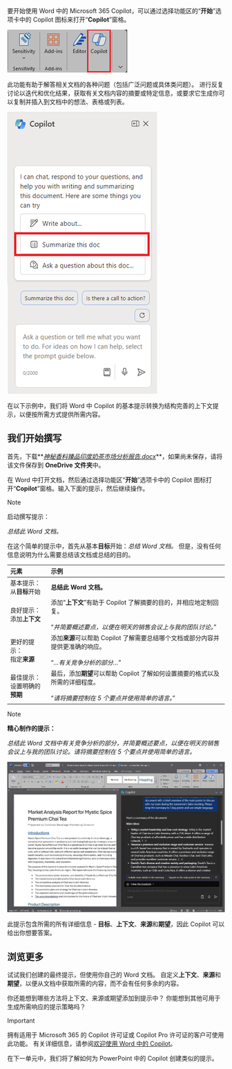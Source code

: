 
要开始使用 Word 中的 Microsoft 365 Copilot，可以通过选择功能区的“**开始**”选项卡中的 Copilot 图标来打开“**Copilot**”窗格。 

![Word 功能区中 Copilot 图标的屏幕截图。](../media/copilot-ribbon-word.png)

此功能有助于解答相关文档的各种问题（包括广泛问题或具体类问题）。 进行反复讨论以迭代和优化结果，获取有关文档内容的摘要或特定信息，或要求它生成你可以复制并插入到文档中的想法、表格或列表。

![首次打开 Word 中 Copilot 面板的屏幕截图。](../media/copilot-pane-word.png)

在以下示例中，我们将 Word 中 Copilot 的基本提示转换为结构完善的上下文提示，以便按所需方式提供所需内容。

## 我们开始撰写

首先，下载**_[神秘香料臻品印度奶茶市场分析报告.docx](https://go.microsoft.com/fwlink/?linkid=2268826)_**，如果尚未保存，请将该文件保存到 **OneDrive 文件夹**中。

在 Word 中打开文档，然后通过选择功能区“**开始**”选项卡中的 Copilot 图标打开“**Copilot**”窗格。输入下面的提示，然后继续操作。

> [!NOTE]
> 启动撰写提示：
>
> _总结此 Word 文档。_

在这个简单的提示中，首先从基本**目标**开始：_总结 Word 文档。_ 但是，没有任何信息说明为什么需要总结该文档或总结的目的。

| 元素 | 示例 |
| :------ | :------- |
| 基本提示： <br>从**目标**开始 | **总结此 Word 文档。** |
| 良好提示： <br>添加**上下文** | 添加“**上下文**”有助于 Copilot 了解摘要的目的，并相应地定制回复。<br><br>“_并简要概述要点，以便在明天的销售会议上与我的团队讨论。_” |
| 更好的提示： <br>指定**来源** | 添加**来源**可以帮助 Copilot 了解需要总结哪个文档或部分内容并提供更准确的响应。<br><br>“_…有关竞争分析的部分…_” |
| 最佳提示： <br>设置明确的**预期** | 最后，添加**期望**可以帮助 Copilot 了解如何设置摘要的格式以及所需的详细程度。<br><br>“_请将摘要控制在 5 个要点并使用简单的语言。_” |

> [!NOTE]
> **精心制作的提示：**
>
> _总结此 Word 文档中有关竞争分析的部分，并简要概述要点，以便在明天的销售会议上与我的团队讨论。请将摘要控制在 5 个要点并使用简单的语言。_

[![在 Word 中使用 Copilot 针对示例文档创建的提示结果的屏幕截图。](../media/copilot-summarize-results-word.png)](../media/copilot-summarize-results-word.png#lightbox)

此提示包含所需的所有详细信息 - **目标**、**上下文**、**来源**和**期望**，因此 Copilot 可以给出你想要答案。 

## 浏览更多

试试我们创建的最终提示，但使用你自己的 Word 文档。 自定义**上下文**、**来源**和**期望**，以便从文档中获取所需的内容，而不会有任何多余的内容。

你还能想到哪些方法将上下文、来源或期望添加到提示中？ 你能想到其他可用于生成所需响应的提示策略吗？

> [!IMPORTANT]
> 拥有适用于 Microsoft 365 的 Copilot 许可证或 Copilot Pro 许可证的客户可使用此功能。 有关详细信息，请参阅[欢迎使用 Word 中的 Copilot](https://support.microsoft.com/en-us/office/welcome-to-copilot-in-word-2135e85f-a467-463b-b2f0-c51a46d625d1)。

在下一单元中，我们将了解如何为 PowerPoint 中的 Copilot 创建类似的提示。